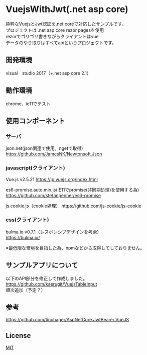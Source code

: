 
# VuejsWithJwt(.net asp core)
純粋なVuejsとJwt認証を.net coreで対応したサンプルです。  
プロジェクトは .net asp core rezor pagesを使用  
rezorでゴリゴリ書きながらクライアントはvue  
データのやり取りはすべてapiというプロジェクトです。  

## 開発環境
visual　studio 2017（+.net asp core 2.1）   

## 動作環境
chrome、ie11でテスト

## 使用コンポーネント
### サーバ
json.net(json関連で使用。ngetで取得)
https://github.com/JamesNK/Newtonsoft.Json

### javascript(クライアント)
Vue.js v2.5.21
https://jp.vuejs.org/index.html  

es6-promise.auto.min.js(IE11でpromise(非同期処理)を使用する為)
https://github.com/stefanpenner/es6-promise

js.cookie.js（cookie処理）
https://github.com/js-cookie/js-cookie

### css(クライアント)
bulma.io v0.7.1（レスポンシブデザインを考慮）  
https://bulma.io/  

※最低限な環境を目指した為、npmなどから取得してしておりません。

## サンプルアプリについて
以下のAPI部分を修正して作成しました。  
https://github.com/kaerugit/VuejsTableInput  
順次追加（予定？）

## 参考
https://github.com/tinohager/AspNetCore.JwtBearer.VueJS  

## License
[MIT](LICENSE.txt)
